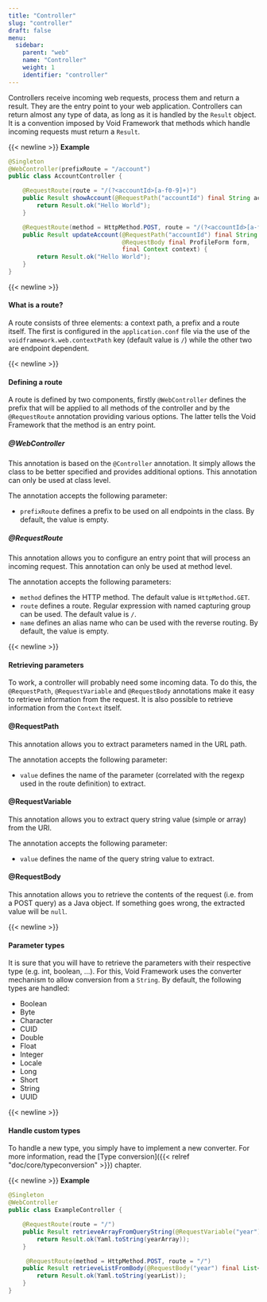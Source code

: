 ```yaml
---
title: "Controller"
slug: "controller"
draft: false
menu:
  sidebar:
    parent: "web"
    name: "Controller"
    weight: 1
    identifier: "controller"
---
```


Controllers receive incoming web requests, process them and return a result. They are the entry point to your web application. Controllers can return almost any type of data, as long as it is handled by the `Result` object. It is a convention imposed by Void Framework that methods which handle incoming requests must return a `Result`.


{{< newline >}}
**Example**

```java
@Singleton
@WebController(prefixRoute = "/account")
public class AccountController {

    @RequestRoute(route = "/(?<accountId>[a-f0-9]+)")
    public Result showAccount(@RequestPath("accountId") final String accountId) {
        return Result.ok("Hello World");
    }

    @RequestRoute(method = HttpMethod.POST, route = "/(?<accountId>[a-f0-9]+)")
    public Result updateAccount(@RequestPath("accountId") final String accountId,
                                @RequestBody final ProfileForm form,
                                final Context context) {
        return Result.ok("Hello World");
    }
}
```


{{< newline >}}
#### What is a route?

A route consists of three elements: a context path, a prefix and a route itself. The first is configured in the `application.conf` file via the use of the `voidframework.web.contextPath` key (default value is `/`) while the other two are endpoint dependent.



{{< newline >}}
#### Defining a route

A route is defined by two components, firstly `@WebController` defines the prefix that will be applied to all methods of the controller and by the `@RequestRoute` annotation providing various options. The latter tells the Void Framework that the method is an entry point.


##### @WebController

This annotation is based on the `@Controller` annotation. It simply allows the class to be better specified and provides additional options. This annotation can only be used at class level.

The annotation accepts the following parameter:

* `prefixRoute` defines a prefix to be used on all endpoints in the class. By default, the value is empty.

##### @RequestRoute

This annotation allows you to configure an entry point that will process an incoming request. This annotation can only be used at method level.

The annotation accepts the following parameters:

* `method` defines the HTTP method. The default value is `HttpMethod.GET`.
* `route` defines a route. Regular expression with named capturing group can be used. The default value is `/`.
* `name` defines an alias name who can be used with the reverse routing. By default, the value is empty.



{{< newline >}}
#### Retrieving parameters

To work, a controller will probably need some incoming data. To do this, the `@RequestPath`, `@RequestVariable` and `@RequestBody` annotations make it easy to retrieve information from the request. It is also possible to retrieve information from the `Context` itself.



#### @RequestPath

This annotation allows you to extract parameters named in the URL path.

The annotation accepts the following parameter:

* `value` defines the name of the parameter (correlated with the regexp used in the route definition) to extract.


#### @RequestVariable

This annotation allows you to extract query string value (simple or array) from the URI.

The annotation accepts the following parameter:

* `value` defines the name of the query string value to extract.


#### @RequestBody

This annotation allows you to retrieve the contents of the request (i.e. from a POST query) as a Java object. If something goes wrong, the extracted value will be `null`.



{{< newline >}}
#### Parameter types

It is sure that you will have to retrieve the parameters with their respective type (e.g. int, boolean, ...). For this, Void Framework uses the converter mechanism to allow conversion from a `String`. By default, the following types are handled:

* Boolean
* Byte
* Character
* CUID
* Double
* Float
* Integer
* Locale
* Long
* Short
* String
* UUID


{{< newline >}}
#### Handle custom types

To handle a new type, you simply have to implement a new converter. For more information, read the [Type conversion]({{< relref "doc/core/typeconversion" >}}) chapter.



{{< newline >}}
**Example**

```java
@Singleton
@WebController
public class ExampleController {

    @RequestRoute(route = "/")
    public Result retrieveArrayFromQueryString(@RequestVariable("year") final int[] yearArray) {
        return Result.ok(Yaml.toString(yearArray));
    }

     @RequestRoute(method = HttpMethod.POST, route = "/")
    public Result retrieveListFromBody(@RequestBody("year") final List<Integer> yearList) {
        return Result.ok(Yaml.toString(yearList));
    }
}
```
